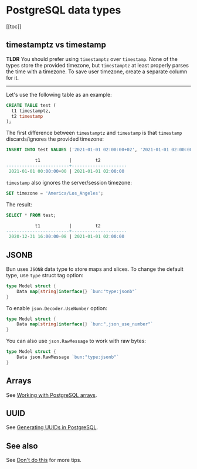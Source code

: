 # PostgreSQL data types

[[toc]]

## timestamptz vs timestamp

**TLDR** You should prefer using `timestamptz` over `timestamp`. None of the types store the
provided timezone, but `timestamptz` at least properly parses the time with a timezone. To save user
timezone, create a separate column for it.

---

Let's use the following table as an example:

```sql
CREATE TABLE test (
  t1 timestamptz,
  t2 timestamp
);
```

The first difference between `timestamptz` and `timestamp` is that `timestamp` discards/ignores the
provided timezone:

```sql
INSERT INTO test VALUES ('2021-01-01 02:00:00+02', '2021-01-01 02:00:00+02') RETURNING *;

           t1           |         t2
------------------------+---------------------
 2021-01-01 00:00:00+00 | 2021-01-01 02:00:00
```

`timestamp` also ignores the server/session timezone:

```sql
SET timezone = 'America/Los_Angeles';
```

The result:

```sql
SELECT * FROM test;

           t1           |         t2
------------------------+---------------------
 2020-12-31 16:00:00-08 | 2021-01-01 02:00:00
```

## JSONB

Bun uses `JSONB` data type to store maps and slices. To change the default type, use `type` struct
tag option:

```go
type Model struct {
	Data map[string]interface{} `bun:"type:jsonb"`
}
```

To enable `json.Decoder.UseNumber` option:

```go
type Model struct {
	Data map[string]interface{} `bun:",json_use_number"`
}
```

You can also use `json.RawMessage` to work with raw bytes:

```go
type Model struct {
	Data json.RawMessage `bun:"type:jsonb"`
}
```

## Arrays

See [Working with PostgreSQL arrays](arrays.md).

## UUID

See [Generating UUIDs in PostgreSQL](postgres-uuid-generate.md).

## See also

See [Don't do this](https://wiki.postgresql.org/wiki/Don%27t_Do_This) for more tips.
